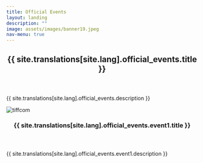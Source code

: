 ```yaml
---
title: Official Events
layout: landing
description: ""
image: assets/images/banner19.jpeg
nav-menu: true
---
```


<!-- Main -->
<div id="main">
    <section id="one">
        <div class="inner">
            <header class="major">
                <h2>{{ site.translations[site.lang].official_events.title }}</h2>
            </header>
            <p>{{ site.translations[site.lang].official_events.description }}</p>
        </div>
    </section>
    <section id="two" class="spotlights">
        <section>
            <div class="image">
				<img src="{{ 'assets/images/oevent1.jpeg' | relative_url }}" alt="tiffcom" data-position="center center">
			</div>
            <div class="content">
                <div class="inner">
                    <header class="major">
                        <h3>{{ site.translations[site.lang].official_events.event1.title }}</h3>
                    </header>
                    <p>{{ site.translations[site.lang].official_events.event1.description }}</p>
                </div>
            </div>
        </section>
    </section>
</div>

